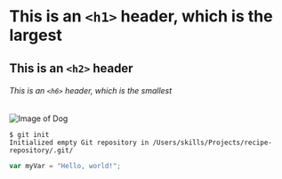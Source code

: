 # This is an `<h1>` header, which is the largest

## This is an `<h2>` header

###### This is an `<h6>` header, which is the smallest
![Image of Dog]([https://octodex.github.com/images/yaktocat.png](https://cdn.outsideonline.com/wp-content/uploads/2023/03/Funny_Dog_H.jpg?crop=16:9&width=960&enable=upscale&quality=100))
```
$ git init
Initialized empty Git repository in /Users/skills/Projects/recipe-repository/.git/
```
``` javascript
var myVar = "Hello, world!";
```
